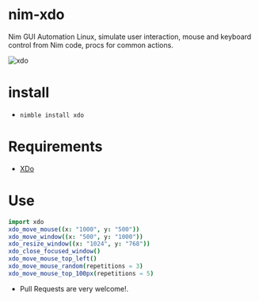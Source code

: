 # nim-xdo

Nim GUI Automation Linux, simulate user interaction, mouse and keyboard control from Nim code, procs for common actions.

![xdo]()


# install

- `nimble install xdo`


# Requirements

- [XDo](https://github.com/baskerville/xdo#xdo1)


# Use

```nim
import xdo
xdo_move_mouse((x: "1000", y: "500"))
xdo_move_window((x: "500", y: "1000"))
xdo_resize_window((x: "1024", y: "768"))
xdo_close_focused_window()
xdo_move_mouse_top_left()
xdo_move_mouse_random(repetitions = 3)
xdo_move_mouse_top_100px(repetitions = 5)
```

- Pull Requests are very welcome!.
